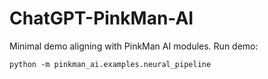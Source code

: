 # ChatGPT-PinkMan-AI

Minimal demo aligning with PinkMan AI modules. 
Run demo:
```
python -m pinkman_ai.examples.neural_pipeline
```
